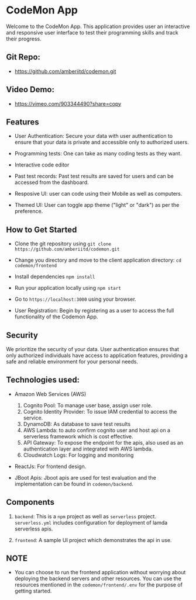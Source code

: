 # CodeMon App

Welcome to the CodeMon App. This application provides user an interactive and responsive user interface to test their programming skills and track their progress.

## Git Repo: 
- https://github.com/amberiitd/codemon.git

## Video Demo: 
- https://vimeo.com/903344490?share=copy


## Features

- User Authentication: Secure your data with user authentication to ensure that your data is private and accessible only to authorized users.

- Programming tests: One can take as many coding tests as they want.

- Interactive code editor

- Past test records: Past test results are saved for users and can be accessed from the dashboard.

- Resposive UI: user can code using their Mobile as well as computers.

- Themed UI: User can toggle app theme ("light" or "dark") as per the preference.

## How to Get Started
- Clone the git repository using `git clone https://github.com/amberiitd/codemon.git`

- Change you directory and move to the client application directory: `cd codemon/frontend`

- Install dependencies `npm install`

- Run your application locally using `npm start`

- Go to `https://localhost:3000` using your browser.

- User Registration: Begin by registering as a user to access the full functionality of the Codemon App.


## Security
We prioritize the security of your data. User authentication ensures that only authorized individuals have access to application features, providing a safe and reliable environment for your personal needs.

## Technologies used:

- Amazon Web Services (AWS)

  1. Cognito Pool: To manage user base, assign user role.
  2. Cognito Identity Provider: To issue IAM credential to access the service.
  3. DynamoDB: As database to save test results
  4. AWS Lambda: to auto confirm cognito user and host api on a serverless framework which is cost effective.
  5. API Gateway: To expose the endpoint for the apis, also used as an authentication layer and integrated with AWS lambda.
  6. Cloudwatch Logs: For logging and monitoring 

- ReactJs: For frontend design.

- JBoot Apis: Jboot apis are used for test evaluation and the implementation can be found in `codemon/backend`.

## Components
1. `backend`: This is a `npm` project as well as `serverless` project. `serverless.yml` includes configuration for deployment of lamda serverless apis.

4. `frontend`: A sample UI project which demonstrates the api in use.

## NOTE

- You can choose to run the frontend application without worrying about deploying the backend servers and other resources. You can use the resources mentioned in the `codemon/frontend/.env` for the purpose of getting started. 